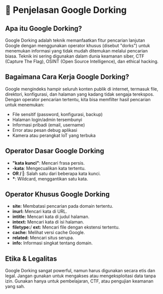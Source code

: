 # 📖 Penjelasan Google Dorking

## Apa itu Google Dorking?

Google Dorking adalah teknik memanfaatkan fitur pencarian lanjutan Google dengan menggunakan operator khusus (disebut "dorks") untuk menemukan informasi yang tidak mudah ditemukan melalui pencarian biasa. Teknik ini sering digunakan dalam dunia keamanan siber, CTF (Capture The Flag), OSINT (Open Source Intelligence), dan ethical hacking.

## Bagaimana Cara Kerja Google Dorking?

Google mengindeks hampir seluruh konten publik di internet, termasuk file, direktori, konfigurasi, dan halaman yang kadang tidak sengaja terekspos. Dengan operator pencarian tertentu, kita bisa memfilter hasil pencarian untuk menemukan:

- File sensitif (password, konfigurasi, backup)
- Halaman login/admin tersembunyi
- Informasi pribadi (email, username)
- Error atau pesan debug aplikasi
- Kamera atau perangkat IoT yang terbuka

## Operator Dasar Google Dorking

- **"kata kunci"**: Mencari frasa persis.
- **-kata**: Mengecualikan kata tertentu.
- **OR / |**: Salah satu dari beberapa kata kunci.
- **\***: Wildcard, menggantikan satu kata.

## Operator Khusus Google Dorking

- **site:** Membatasi pencarian pada domain tertentu.
- **inurl:** Mencari kata di URL.
- **intitle:** Mencari kata di judul halaman.
- **intext:** Mencari kata di isi halaman.
- **filetype:**/ **ext:** Mencari file dengan ekstensi tertentu.
- **cache:** Melihat versi cache Google.
- **related:** Mencari situs serupa.
- **info:** Informasi singkat tentang domain.

## Etika & Legalitas

Google Dorking sangat powerful, namun harus digunakan secara etis dan legal. Jangan gunakan untuk mengakses atau mengeksploitasi data tanpa izin. Gunakan hanya untuk pembelajaran, CTF, atau pengujian keamanan yang sah.
